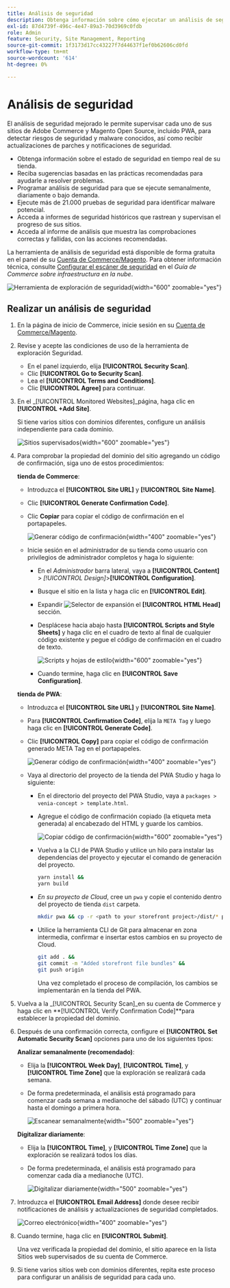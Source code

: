 ```yaml
---
title: Análisis de seguridad
description: Obtenga información sobre cómo ejecutar un análisis de seguridad mejorado y monitorizar cada uno de los sitios de Adobe Commerce y de los Magento Open Source.
exl-id: 87d4739f-496c-4e47-89a3-70d3969c0fdb
role: Admin
feature: Security, Site Management, Reporting
source-git-commit: 1f3173d17cc43227f7d44637f1ef0b62606cd0fd
workflow-type: tm+mt
source-wordcount: '614'
ht-degree: 0%

---
```


# Análisis de seguridad

El análisis de seguridad mejorado le permite supervisar cada uno de sus sitios de Adobe Commerce y Magento Open Source, incluido PWA, para detectar riesgos de seguridad y malware conocidos, así como recibir actualizaciones de parches y notificaciones de seguridad.

- Obtenga información sobre el estado de seguridad en tiempo real de su tienda.
- Reciba sugerencias basadas en las prácticas recomendadas para ayudarle a resolver problemas.
- Programar análisis de seguridad para que se ejecute semanalmente, diariamente o bajo demanda.
- Ejecute más de 21.000 pruebas de seguridad para identificar malware potencial.
- Acceda a informes de seguridad históricos que rastrean y supervisan el progreso de sus sitios.
- Acceda al informe de análisis que muestra las comprobaciones correctas y fallidas, con las acciones recomendadas.

La herramienta de análisis de seguridad está disponible de forma gratuita en el panel de su [Cuenta de Commerce/Magento](../getting-started/commerce-account-create.md). Para obtener información técnica, consulte [Configurar el escáner de seguridad](https://experienceleague.adobe.com/docs/commerce-cloud-service/user-guide/launch/overview.html#set-up-the-security-scan-tool) en el _Guía de Commerce sobre infraestructura en la nube_.

![Herramienta de exploración de seguridad](./assets/magento-security-scan.png){width="600" zoomable="yes"}

## Realizar un análisis de seguridad

1. En la página de inicio de Commerce, inicie sesión en su [Cuenta de Commerce/Magento](../getting-started/commerce-account-create.md).

1. Revise y acepte las condiciones de uso de la herramienta de exploración Seguridad.

   - En el panel izquierdo, elija **[!UICONTROL Security Scan]**.
   - Clic **[!UICONTROL Go to Security Scan]**.
   - Lea el **[!UICONTROL Terms and Conditions]**.
   - Clic **[!UICONTROL Agree]** para continuar.

1. En el _[!UICONTROL Monitored Websites]_página, haga clic en **[!UICONTROL +Add Site]**.

   Si tiene varios sitios con dominios diferentes, configure un análisis independiente para cada dominio.

   ![Sitios supervisados](./assets/monitored-website.png){width="600" zoomable="yes"}

1. Para comprobar la propiedad del dominio del sitio agregando un código de confirmación, siga uno de estos procedimientos:

   **tienda de Commerce**:

   - Introduzca el **[!UICONTROL Site URL]** y **[!UICONTROL Site Name]**.
   - Clic **[!UICONTROL Generate Confirmation Code]**.
   - Clic **Copiar** para copiar el código de confirmación en el portapapeles.

     ![Generar código de confirmación](./assets/scan-site1.png){width="400" zoomable="yes"}

   - Inicie sesión en el administrador de su tienda como usuario con privilegios de administrador completos y haga lo siguiente:

      - En el _Administrador_ barra lateral, vaya a **[!UICONTROL Content]** > _[!UICONTROL Design]_>**[!UICONTROL Configuration]**.
      - Busque el sitio en la lista y haga clic en **[!UICONTROL Edit]**.
      - Expandir ![Selector de expansión](../assets/icon-display-expand.png) el **[!UICONTROL HTML Head]** sección.
      - Desplácese hacia abajo hasta **[!UICONTROL Scripts and Style Sheets]** y haga clic en el cuadro de texto al final de cualquier código existente y pegue el código de confirmación en el cuadro de texto.

        ![Scripts y hojas de estilo](./assets/scan-paste-code.png){width="600" zoomable="yes"}

      - Cuando termine, haga clic en **[!UICONTROL Save Configuration]**.

   **tienda de PWA**:

   - Introduzca el **[!UICONTROL Site URL]** y **[!UICONTROL Site Name]**.

   - Para **[!UICONTROL Confirmation Code]**, elija la `META Tag` y luego haga clic en **[!UICONTROL Generate Code]**.

   - Clic **[!UICONTROL Copy]** para copiar el código de confirmación generado META Tag en el portapapeles.

     ![Generar código de confirmación](./assets/scan-site2.png){width="400" zoomable="yes"}

   - Vaya al directorio del proyecto de la tienda del PWA Studio y haga lo siguiente:

      - En el directorio del proyecto del PWA Studio, vaya a `packages > venia-concept > template.html`.
      - Agregue el código de confirmación copiado (la etiqueta meta generada) al encabezado del HTML y guarde los cambios.

        ![Copiar código de confirmación](./assets/code-pwa.png){width="600" zoomable="yes"}

      - Vuelva a la CLI de PWA Studio y utilice un hilo para instalar las dependencias del proyecto y ejecutar el comando de generación del proyecto.

        ```sh
        yarn install &&
        yarn build
        ```

      - *En su proyecto de Cloud*, cree un `pwa` y copie el contenido dentro del proyecto de tienda `dist` carpeta.

        ```sh
        mkdir pwa && cp -r <path to your storefront project>/dist/* pwa
        ```

      - Utilice la herramienta CLI de Git para almacenar en zona intermedia, confirmar e insertar estos cambios en su proyecto de Cloud.

        ```sh
        git add . &&
        git commit -m "Added storefront file bundles" &&
        git push origin
        ```

        Una vez completado el proceso de compilación, los cambios se implementarán en la tienda del PWA.

1. Vuelva a la _[!UICONTROL Security Scan]_en su cuenta de Commerce y haga clic en **[!UICONTROL Verify Confirmation Code]**para establecer la propiedad del dominio.

1. Después de una confirmación correcta, configure el **[!UICONTROL Set Automatic Security Scan]** opciones para uno de los siguientes tipos:

   **Analizar semanalmente (recomendado)**:

   - Elija la **[!UICONTROL Week Day]**, **[!UICONTROL Time]**, y **[!UICONTROL Time Zone]** que la exploración se realizará cada semana.
   - De forma predeterminada, el análisis está programado para comenzar cada semana a medianoche del sábado (UTC) y continuar hasta el domingo a primera hora.

     ![Escanear semanalmente](./assets/scan-weekly.png){width="500" zoomable="yes"}

   **Digitalizar diariamente**:

   - Elija la **[!UICONTROL Time]**, y **[!UICONTROL Time Zone]** que la exploración se realizará todos los días.
   - De forma predeterminada, el análisis está programado para comenzar cada día a medianoche (UTC).

     ![Digitalizar diariamente](./assets/scan-daily.png){width="500" zoomable="yes"}

1. Introduzca el **[!UICONTROL Email Address]** donde desee recibir notificaciones de análisis y actualizaciones de seguridad completados.

   ![Correo electrónico](./assets/scan-notification-email.png){width="400" zoomable="yes"}

1. Cuando termine, haga clic en **[!UICONTROL Submit]**.

   Una vez verificada la propiedad del dominio, el sitio aparece en la lista Sitios web supervisados de su cuenta de Commerce.

1. Si tiene varios sitios web con dominios diferentes, repita este proceso para configurar un análisis de seguridad para cada uno.
